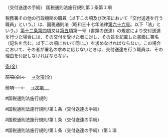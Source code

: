 （交付送達の手続）
国税通則法施行規則第１条第１項

税務署その他の行政機関の職員（以下この項及び次項において「交付送達を行う職員」という。）は、国税通則法（昭和三十七年法律[第六十六号](国税通則法施行規則＿第１条第１項第６６号)。以下「法」という。）[第十二条第四項](国税通則法施行規則＿第１２条第４項)又は[第五項](国税通則法施行規則＿第１条第５項)第一号（書類の送達）の規定により交付送達を行つた場合には、その交付を受けた者に対し、その旨を記載した書面に署名（記名を含む。以下この項において同じ。）を求めなければならない。この場合において、その者が署名の求めに応じないときは、交付送達を行う職員は、その理由を付記しなければならない。

[条(全)](国税通則法施行規則＿第１条_.md)

~~前項(全)←~~　  [→次項(全)](国税通則法施行規則＿第１条第２項_.md)

~~前項 　 ←~~　  [→次項 　 ](国税通則法施行規則＿第１条第２項.md)



#国税通則法施行規則

#国税通則法施行規則/第１条（交付送達の手続）

#国税通則法施行規則/第１条（交付送達の手続）

#国税通則法施行規則/第１条（交付送達の手続）/第１項

